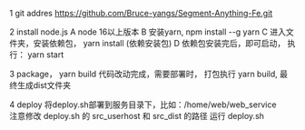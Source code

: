 1 git addres
  https://github.com/Bruce-yangs/Segment-Anything-Fe.git

2 install node.js
  A node 16以上版本
  B 安装yarn,  npm install --g yarn
  C 进入文件夹，安装依赖包， yarn install (依赖安装包)
  D 依赖包安装完后，即可启动， 执行： yarn start

3 package， yarn build
  代码改动完成，需要部署时， 打包执行  yarn build, 最终生成dist文件夹

4 deploy
  将deploy.sh部署到服务目录下，比如：/home/web/web_service   
  注意修改 deploy.sh 的 src_userhost 和 src_dist 的路径
  运行 deploy.sh
